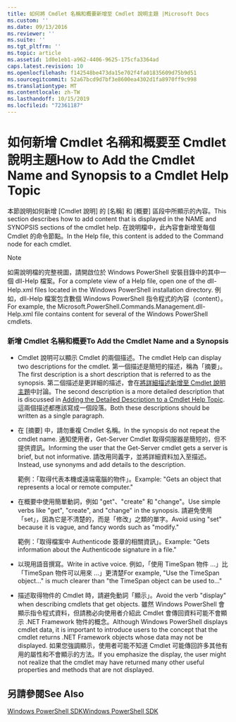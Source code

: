 ```yaml
---
title: 如何將 Cmdlet 名稱和概要新增至 Cmdlet 說明主題 |Microsoft Docs
ms.custom: ''
ms.date: 09/13/2016
ms.reviewer: ''
ms.suite: ''
ms.tgt_pltfrm: ''
ms.topic: article
ms.assetid: 1d0e1eb1-a962-4406-9625-175cfa3364ad
caps.latest.revision: 10
ms.openlocfilehash: f142548be473da15e702f4fa01835609d75b9d51
ms.sourcegitcommit: 52a67bcd9d7bf3e8600ea4302d1fa8970ff9c998
ms.translationtype: MT
ms.contentlocale: zh-TW
ms.lasthandoff: 10/15/2019
ms.locfileid: "72361187"
---
```

# <a name="how-to-add-the-cmdlet-name-and-synopsis-to-a-cmdlet-help-topic"></a><span data-ttu-id="f9bee-102">如何新增 Cmdlet 名稱和概要至 Cmdlet 說明主題</span><span class="sxs-lookup"><span data-stu-id="f9bee-102">How to Add the Cmdlet Name and Synopsis to a Cmdlet Help Topic</span></span>

<span data-ttu-id="f9bee-103">本節說明如何新增 [Cmdlet 說明] 的 [名稱] 和 [概要] 區段中所顯示的內容。</span><span class="sxs-lookup"><span data-stu-id="f9bee-103">This section describes how to add content that is displayed in the NAME and SYNOPSIS sections of the cmdlet help.</span></span> <span data-ttu-id="f9bee-104">在說明檔中，此內容會新增至每個 Cmdlet 的命令節點。</span><span class="sxs-lookup"><span data-stu-id="f9bee-104">In the Help file, this content is added to the Command node for each cmdlet.</span></span>

> [!NOTE]
> <span data-ttu-id="f9bee-105">如需說明檔的完整視圖，請開啟位於 Windows PowerShell 安裝目錄中的其中一個 dll-Help 檔案。</span><span class="sxs-lookup"><span data-stu-id="f9bee-105">For a complete view of a Help file, open one of the dll-Help.xml files located in the Windows PowerShell installation directory.</span></span> <span data-ttu-id="f9bee-106">例如，dll-Help 檔案包含數個 Windows PowerShell 指令程式的內容（content）。</span><span class="sxs-lookup"><span data-stu-id="f9bee-106">For example, the Microsoft.PowerShell.Commands.Management.dll-Help.xml file contains content for several of the Windows PowerShell cmdlets.</span></span>

### <a name="to-add-the-cmdlet-name-and-a-synopsis"></a><span data-ttu-id="f9bee-107">新增 Cmdlet 名稱和概要</span><span class="sxs-lookup"><span data-stu-id="f9bee-107">To Add the Cmdlet Name and a Synopsis</span></span>

- <span data-ttu-id="f9bee-108">Cmdlet 說明可以顯示 Cmdlet 的兩個描述。</span><span class="sxs-lookup"><span data-stu-id="f9bee-108">The cmdlet Help can display two descriptions for the cmdlet.</span></span> <span data-ttu-id="f9bee-109">第一個描述是簡短的描述，稱為「摘要」。</span><span class="sxs-lookup"><span data-stu-id="f9bee-109">The first description is a short description that is referred to as the synopsis.</span></span> <span data-ttu-id="f9bee-110">第二個描述是更詳細的描述，會在[將詳細描述新增至 Cmdlet 說明主題](./how-to-add-a-cmdlet-description.md)中討論。</span><span class="sxs-lookup"><span data-stu-id="f9bee-110">The second description is a more detailed description that is discussed in [Adding the Detailed Description to a Cmdlet Help Topic](./how-to-add-a-cmdlet-description.md).</span></span> <span data-ttu-id="f9bee-111">這兩個描述都應該寫成一個段落。</span><span class="sxs-lookup"><span data-stu-id="f9bee-111">Both these descriptions should be written as a single paragraph.</span></span>

- <span data-ttu-id="f9bee-112">在 [摘要] 中，請勿重複 Cmdlet 名稱。</span><span class="sxs-lookup"><span data-stu-id="f9bee-112">In the synopsis do not repeat the cmdlet name.</span></span> <span data-ttu-id="f9bee-113">通知使用者，Get-Server Cmdlet 取得伺服器是簡短的，但不提供資訊。</span><span class="sxs-lookup"><span data-stu-id="f9bee-113">Informing the user that the Get-Server cmdlet gets a server is brief, but not informative.</span></span> <span data-ttu-id="f9bee-114">請改用同義字，並將詳細資料加入至描述。</span><span class="sxs-lookup"><span data-stu-id="f9bee-114">Instead, use synonyms and add details to the description.</span></span>

  <span data-ttu-id="f9bee-115">範例：「取得代表本機或遠端電腦的物件」。</span><span class="sxs-lookup"><span data-stu-id="f9bee-115">Example: "Gets an object that represents a local or remote computer."</span></span>

- <span data-ttu-id="f9bee-116">在概要中使用簡單動詞，例如 "get"、"create" 和 "change"。</span><span class="sxs-lookup"><span data-stu-id="f9bee-116">Use simple verbs like "get", "create", and "change" in the synopsis.</span></span> <span data-ttu-id="f9bee-117">請避免使用「set」，因為它是不清楚的，而是「修改」之類的單字。</span><span class="sxs-lookup"><span data-stu-id="f9bee-117">Avoid using "set" because it is vague, and fancy words such as "modify."</span></span>

  <span data-ttu-id="f9bee-118">範例：「取得檔案中 Authenticode 簽章的相關資訊」。</span><span class="sxs-lookup"><span data-stu-id="f9bee-118">Example: "Gets information about the Authenticode signature in a file."</span></span>

- <span data-ttu-id="f9bee-119">以現用語音撰寫。</span><span class="sxs-lookup"><span data-stu-id="f9bee-119">Write in active voice.</span></span> <span data-ttu-id="f9bee-120">例如，「使用 TimeSpan 物件 ...」比「TimeSpan 物件可以用來 ...」更清楚</span><span class="sxs-lookup"><span data-stu-id="f9bee-120">For example, "Use the TimeSpan object..." is much clearer than "the TimeSpan object can be used to..."</span></span>

- <span data-ttu-id="f9bee-121">描述取得物件的 Cmdlet 時，請避免動詞「顯示」。</span><span class="sxs-lookup"><span data-stu-id="f9bee-121">Avoid the verb "display" when describing cmdlets that get objects.</span></span> <span data-ttu-id="f9bee-122">雖然 Windows PowerShell 會顯示指令程式資料，但請務必向使用者介紹此 Cmdlet 會傳回資料可能不會顯示 .NET Framework 物件的概念。</span><span class="sxs-lookup"><span data-stu-id="f9bee-122">Although Windows PowerShell displays cmdlet data, it is important to introduce users to the concept that the cmdlet returns .NET Framework objects whose data may not be displayed.</span></span> <span data-ttu-id="f9bee-123">如果您強調顯示，使用者可能不知道 Cmdlet 可能傳回許多其他有用的屬性和不會顯示的方法。</span><span class="sxs-lookup"><span data-stu-id="f9bee-123">If you emphasize the display, the user might not realize that the cmdlet may have returned many other useful properties and methods that are not displayed.</span></span>

## <a name="see-also"></a><span data-ttu-id="f9bee-124">另請參閱</span><span class="sxs-lookup"><span data-stu-id="f9bee-124">See Also</span></span>

 [<span data-ttu-id="f9bee-125">Windows PowerShell SDK</span><span class="sxs-lookup"><span data-stu-id="f9bee-125">Windows PowerShell SDK</span></span>](../windows-powershell-reference.md)